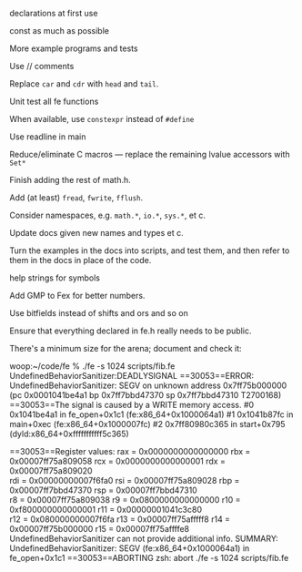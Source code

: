 declarations at first use

const as much as possible

More example programs and tests

Use // comments

Replace `car` and `cdr` with `head` and `tail`.

Unit test all fe functions

When available, use `constexpr` instead of `#define`

Use readline in main

Reduce/eliminate C macros — replace the remaining lvalue accessors with `Set*`

Finish adding the rest of math.h.

Add (at least) `fread`, `fwrite`, `fflush`.

Consider namespaces, e.g. `math.*`, `io.*`, `sys.*`, et c.

Update docs given new names and types et c.

Turn the examples in the docs into scripts, and test them, and then refer to
them in the docs in place of the code.

help strings for symbols

Add GMP to Fex for better numbers.

Use bitfields instead of shifts and ors and so on

Ensure that everything declared in fe.h really needs to be public.

There's a minimum size for the arena; document and check it:

woop:~/code/fe % ./fe -s 1024 scripts/fib.fe 
UndefinedBehaviorSanitizer:DEADLYSIGNAL
==30053==ERROR: UndefinedBehaviorSanitizer: SEGV on unknown address 0x7ff75b000000 (pc 0x0001041be4a1 bp 0x7ff7bbd47370 sp 0x7ff7bbd47310 T2700168)
==30053==The signal is caused by a WRITE memory access.
    #0 0x1041be4a1 in fe_open+0x1c1 (fe:x86_64+0x1000064a1)
    #1 0x1041b87fc in main+0xec (fe:x86_64+0x1000007fc)
    #2 0x7ff80980c365 in start+0x795 (dyld:x86_64+0xfffffffffff5c365)

==30053==Register values:
rax = 0x0000000000000000  rbx = 0x00007ff75a809058  rcx = 0x0000000000000001  rdx = 0x00007ff75a809020  
rdi = 0x00000000007f6fa0  rsi = 0x00007ff75a809028  rbp = 0x00007ff7bbd47370  rsp = 0x00007ff7bbd47310  
 r8 = 0x00007ff75a809038   r9 = 0x0800000000000000  r10 = 0xf800000000000001  r11 = 0x00000001041c3c80  
r12 = 0x080000000007f6fa  r13 = 0x00007ff75afffff8  r14 = 0x00007ff75b000000  r15 = 0x00007ff75affffe8  
UndefinedBehaviorSanitizer can not provide additional info.
SUMMARY: UndefinedBehaviorSanitizer: SEGV (fe:x86_64+0x1000064a1) in fe_open+0x1c1
==30053==ABORTING
zsh: abort      ./fe -s 1024 scripts/fib.fe